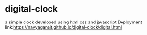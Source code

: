# digital-clock
a simple clock developed using html css and javascript 
Deployment link:https://navyaganait.github.io/digital-clock/digital.html
